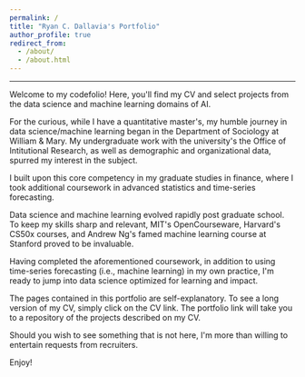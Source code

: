 ```yaml
---
permalink: /
title: "Ryan C. Dallavia's Portfolio"
author_profile: true
redirect_from: 
  - /about/
  - /about.html
---
```

---
<p>Welcome to my codefolio!  Here, you'll find my CV and select projects from the data science and machine learning domains of AI.</p> 

<p>For the curious, while I have a quantitative master's, my humble journey in data science/machine learning began in the Department of Sociology at William & Mary. My undergraduate work with the university's the Office of Intitutional Research, as well as demographic and organizational data, spurred my interest in the subject.</p> 

<p>I built upon this core competency in my graduate studies in finance, where I took additional coursework in advanced statistics and time-series forecasting.</p>

<p>Data science and machine learning evolved rapidly post graduate school. To keep my skills sharp and relevant, MIT's OpenCourseware, Harvard's CS50x courses, and Andrew Ng's famed machine learning course at Stanford proved to be invaluable. </p>

<p> Having completed the aforementioned coursework, in addition to using time-series forecasting (i.e., machine learning) in my own practice, I'm ready to jump into data science optimized for learning and impact.</p>

<p> The pages contained in this portfolio are self-explanatory. To see a long version of my CV, simply click on the CV link. The portfolio link will take you to a repository of the projects described on my CV.</p> 

<p>Should you wish to see something that is not here, I'm more than willing to entertain requests from recruiters.</p>

Enjoy!
